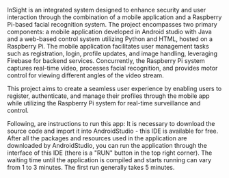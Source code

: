 InSight is an integrated system designed to enhance security and user interaction through the combination of a mobile application and a Raspberry Pi-based facial recognition system. The project encompasses two primary components: a mobile application developed in Android studio with Java and a web-based control system utilizing Python and HTML, hosted on a Raspberry Pi. The mobile application facilitates user management tasks such as registration, login, profile updates, and image handling, leveraging Firebase for backend services. Concurrently, the Raspberry Pi system captures real-time video, processes facial recognition, and provides motor control for viewing different angles of the video stream.

This project aims to create a seamless user experience by enabling users to register, authenticate, and manage their profiles through the mobile app while utilizing the Raspberry Pi system for real-time surveillance and control.



Following, are instructions to run this app:
It is necessary to download the source code and import it into AndroidStudio - this IDE is available for free.
After all the packages and resources used in the application are downloaded by AndroidStudio, you can run the application through the interface of this IDE (there is a "RUN" button in the top right corner).
The waiting time until the application is compiled and starts running can vary from 1 to 3 minutes. The first run generally takes 5 minutes.
